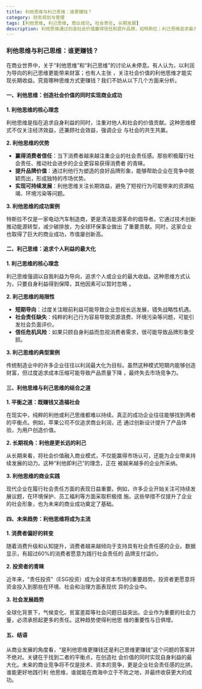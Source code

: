 ```yaml
---
title: 利他思维与利己思维：谁更赚钱？
category: 财务规划与管理
tags: [利他思维, 利己思维, 商业成功, 社会责任, 长期发展]
description: 利他思维通过创造社会价值赢得信任和提升品牌，如特斯拉；利己思维追求最大利润但可能导致短期行为和信任危机。成功在于平衡两者，既赚钱也负责任。未来，消费者偏好和社会责任（ESG）投资将使利他思维成为主流，促进企业长远发展。
---
```

### 利他思维与利己思维：谁更赚钱？

在商业世界中，关于“利他思维”和“利己思维”的讨论从未停息。有人认为，以利润为导向的利己思维更能带来财富；也有人主张
，关注社会价值的利他思维才能实现长期收益。究竟哪种思维方式更赚钱？我们不妨从以下几个方面来分析。

#### 一、利他思维：创造社会价值的同时实现商业成功

**1. 利他思维的核心理念**

利他思维是指在追求自身利益的同时，注重对他人和社会的价值贡献。这种思维模式不仅关注经济效益，还兼顾社会效益，强调企业
与社会的共生共赢。

**2. 利他思维的优势**

- **赢得消费者信任**：当下消费者越来越注重企业的社会责任感。那些积极履行社会责任、推动社会进步的企业更容易获得消费者
的青睐。
- **提升品牌价值**：通过利他行为塑造的良好品牌形象，能够帮助企业在竞争中脱颖而出，形成独特的市场优势。
- **实现可持续发展**：利他思维关注长期效益，避免了短视行为可能带来的资源枯竭、环境污染等问题。

**3. 利他思维的成功案例**

特斯拉不仅是一家电动汽车制造商，更是清洁能源革命的倡导者。它通过技术创新推动能源转型，减少碳排放，为全球环保事业做出
了重要贡献。同时，这家企业也取得了巨大的商业成功，市值屡创新高。

#### 二、利己思维：追求个人利益的最大化

**1. 利己思维的核心理念**

利己思维强调以自我利益为导向，追求个人或企业的最大收益。这种思维方式认为，只要自身利益得到保障，其他因素可以暂时忽略
。

**2. 利己思维的局限性**

- **短期导向**：过度关注眼前利益可能导致企业忽视长远发展，错失战略性机遇。
- **社会责任缺失**：纯粹的利己行为容易导致资源浪费、环境污染等问题，可能引发社会负面评价。
- **信任危机风险**：如果只顾自身利益而忽视消费者需求，很可能导致品牌形象受损。

**3. 利己思维的典型案例**

传统制造业中的许多企业往往以利润最大化为目标。虽然这种模式短期内能够创造财富，但过度追求成本压缩可能导致产品质量下降
，最终失去市场竞争力。

#### 三、利他思维与利己思维的结合之道

**1. 平衡之道：既赚钱又造福社会**

在现实中，纯粹的利他或利己思维都难以持续。真正的成功企业往往能够找到两者的平衡点。例如，苹果公司不仅追求商业利润，还
通过创新设计提升了产品体验，为用户创造价值。

**2. 长期视角：利他是更长远的利己**

从长期来看，将社会价值融入商业模式，不仅能赢得市场认可，还能为企业带来持续发展的动力。这种“利他即利己”的理念，正在
被越来越多的企业所采纳。

**3. 利他思维的商业实践**

现代企业在履行社会责任方面的表现日益重要。例如，许多企业开始关注可持续发展议题，在环境保护、员工福利等方面采取积极措
施。这些举措不仅提升了企业的社会形象，也为未来的商业成功奠定了基础。

#### 四、未来趋势：利他思维将成为主流

**1. 消费者偏好的转变**

随着消费升级和认知提升，消费者越来越倾向于支持具有社会责任感的企业。数据显示，有超过60%的消费者愿意为践行社会责任的
品牌支付溢价。

**2. 投资者的青睐**

近年来，“责任投资”（ESG投资）成为全球资本市场的重要趋势。投资者更愿意将资金投入到那些在环境、社会和治理方面表现优
异的企业中。

**3. 社会发展趋势**

全球化背景下，气候变化、贫富差距等社会问题日益突出。企业作为重要的社会力量，必须承担起更多的责任。这种趋势使得利他思
维的重要性与日俱增。

#### 五、结语

从商业发展的角度看，“是利他思维更赚钱还是利己思维更赚钱”这个问题的答案并不绝对。关键在于找到二者的平衡点，在创造社
会价值的同时实现自身利益的最大化。未来的商业竞争将不仅是技术、资本的竞争，更是企业社会责任感的比拼。谁能更好地践行利
他思维，谁就能在商海中立于不败之地，并最终收获更大的成功。